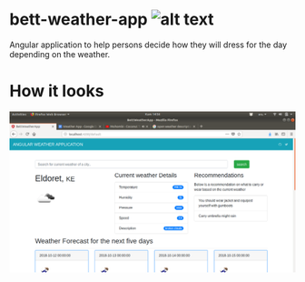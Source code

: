 # bett-weather-app ![alt text](https://travis-ci.org/corneliouzbett/bett-weather-app.svg?branch=master)
Angular application to help persons decide how they will dress for the day depending on the weather.

# How it looks
![alt text](https://github.com/corneliouzbett/bett-weather-app/blob/master/weather-app.png)
